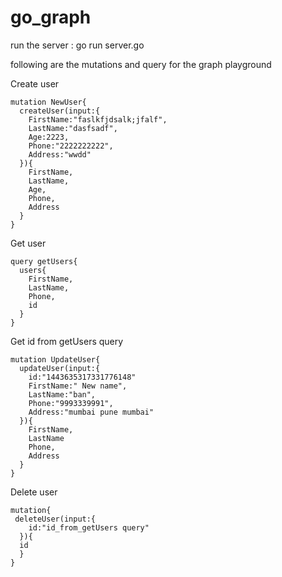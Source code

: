 # go_graph

run the server : go run server.go

following are the mutations and query for the graph playground

Create user
```
mutation NewUser{
  createUser(input:{
    FirstName:"faslkfjdsalk;jfalf",
    LastName:"dasfsadf",
    Age:2223,
    Phone:"2222222222",
    Address:"wwdd"
  }){
    FirstName,
    LastName,
    Age,
    Phone,
    Address
  }
}
```
Get user
```
query getUsers{
  users{
    FirstName,
    LastName,
    Phone,
    id
  }
}
```



Get id from getUsers query
```
mutation UpdateUser{
  updateUser(input:{
    id:"1443635317331776148" 
    FirstName:" New name",
    LastName:"ban",
    Phone:"9993339991",
    Address:"mumbai pune mumbai"
  }){
    FirstName,
    LastName
    Phone,
    Address
  }
}
```
Delete user
```
mutation{
 deleteUser(input:{
    id:"id_from_getUsers query"
  }){
  id
  }
}
```



